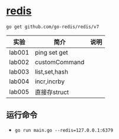 # [redis](https://github.com/go-redis/redis)
`go get github.com/go-redis/redis/v7`

|实验|简介|说明|
|---|---|---|
|lab001|ping set get| |
|lab002|customCommand| |
|lab003|list,set,hash| |
|lab004|incr,incrby| |
|lab005|直接存struct| |

## 运行命令
 - `go run main.go --redis=127.0.0.1:6379`
